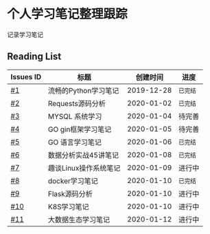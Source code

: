 # 个人学习笔记整理跟踪
记录学习笔记


## Reading List
| Issues ID                                                | 标题                  | 创建时间   | 进度     |
| -------------------------------------------------------- | --------------------- | ---------- | -------- |
| [#1](https://github.com/Syncma/learning-note/issues/1)   | 流畅的Python学习笔记  | 2019-12-28 | `已完结` |
| [#2](https://github.com/Syncma/learning-note/issues/2)   | Requests源码分析      | 2020-01-02 | `已完结` |
| [#3](https://github.com/Syncma/learning-note/issues/3)   | MYSQL 系统学习        | 2020-01-04 | 待完善   |
| [#4](https://github.com/Syncma/learning-note/issues/4)   | GO gin框架学习笔记    | 2020-01-05 | 待完善   |
| [#5](https://github.com/Syncma/learning-note/issues/5)   | GO 语言学习笔记       | 2020-01-06 | `已完结` |
| [#6](https://github.com/Syncma/learning-note/issues/6)   | 数据分析实战45讲笔记  | 2020-01-08 | `已完结` |
| [#7](https://github.com/Syncma/learning-note/issues/7)   | 趣谈Linux操作系统笔记 | 2020-01-09 | 进行中   |
| [#8](https://github.com/Syncma/learning-note/issues/8)   | docker学习笔记        | 2020-01-10 | `已完结` |
| [#9](https://github.com/Syncma/learning-note/issues/9)   | Flask源码分析         | 2020-01-10 | 进行中   |
| [#10](https://github.com/Syncma/learning-note/issues/10) | K8S学习笔记           | 2020-01-10 | 进行中   |
| [#11](https://github.com/Syncma/learning-note/issues/10) | 大数据生态学习笔记    | 2020-01-12 | 进行中   |